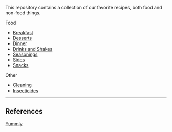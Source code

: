 This repository contains a collection of our favorite recipes, both food and non-food things.

Food
- [Breakfast](/00%20Categories/Breakfast.md)
- [Desserts](/00%20Categories/Desserts.md)
- [Dinner](/00%20Categories/Dinner.md)
- [Drinks and Shakes](/00%20Categories/Drinks%20and%20Shakes.md)
- [Seasonings](/00%20Categories/Seasonings.md)
- [Sides](/00%20Categories/Sides.md)
- [Snacks](/00%20Categories/Snacks.md)

Other
- [Cleaning](/00%20Categories/Cleaning.md)
- [Insecticides](/00%20Categories/Insecticides.md)

---
## References

[Yummly](https://www.yummly.com/)